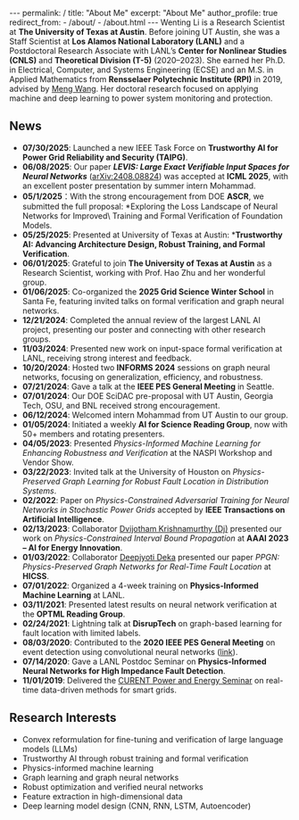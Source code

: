 --- permalink: / title: "About Me" excerpt: "About Me" author_profile: true redirect_from: - /about/ - /about.html ---
Wenting Li is a Research Scientist at **The University of Texas at Austin**. Before joining UT Austin, she was a Staff Scientist at **Los Alamos National Laboratory (LANL)** and a Postdoctoral Research Associate with LANL’s **Center for Nonlinear Studies (CNLS)** and **Theoretical Division (T-5)** (2020–2023). She earned her Ph.D. in Electrical, Computer, and Systems Engineering (ECSE) and an M.S. in Applied Mathematics from **Rensselaer Polytechnic Institute (RPI)** in 2019, advised by [Meng Wang](https://ecse.rpi.edu/~wang/). Her doctoral research focused on applying machine and deep learning to power system monitoring and protection.
 
## News
* **07/30/2025**: Launched a new IEEE Task Force on **Trustworthy AI for Power Grid Reliability and Security (TAIPG)**.  
* **06/08/2025**: Our paper ***LEVIS: Large Exact Verifiable Input Spaces for Neural Networks*** ([arXiv:2408.08824](https://arxiv.org/abs/2408.08824)) was accepted at **ICML 2025**, with an excellent poster presentation by summer intern Mohammad.
* **05/1/2025**：With the strong encouragement from DOE **ASCR**, we submitted the full proposal: *Exploring the Loss Landscape of Neural Networks for Improved\\ Training and Formal Verification of Foundation Models.
* **05/25/2025**: Presented at University of Texas at Austin: ***Trustworthy AI: Advancing Architecture Design, Robust Training, and Formal Verification**. 
* **06/01/2025**: Grateful to join **The University of Texas at Austin** as a Research Scientist, working with Prof. Hao Zhu and her wonderful group.  
* **01/06/2025**: Co-organized the **2025 Grid Science Winter School** in Santa Fe, featuring invited talks on formal verification and graph neural networks.  
* **12/21/2024**: Completed the annual review of the largest LANL AI project, presenting our poster and connecting with other research groups.  
* **11/03/2024**: Presented new work on input-space formal verification at LANL, receiving strong interest and feedback.  
* **10/20/2024**: Hosted two **INFORMS 2024** sessions on graph neural networks, focusing on generalization, efficiency, and robustness.  
* **07/21/2024**: Gave a talk at the **IEEE PES General Meeting** in Seattle.  
* **07/01/2024**: Our DOE SciDAC pre-proposal with UT Austin, Georgia Tech, OSU, and BNL received strong encouragement.  
* **06/12/2024**: Welcomed intern Mohammad from UT Austin to our group.  
* **01/05/2024**: Initiated a weekly **AI for Science Reading Group**, now with 50+ members and rotating presenters.  
* **04/05/2023**: Presented *Physics-Informed Machine Learning for Enhancing Robustness and Verification* at the NASPI Workshop and Vendor Show.  
* **03/22/2023**: Invited talk at the University of Houston on *Physics-Preserved Graph Learning for Robust Fault Location in Distribution Systems*.  
* **02/2022**: Paper on *Physics-Constrained Adversarial Training for Neural Networks in Stochastic Power Grids* accepted by **IEEE Transactions on Artificial Intelligence**.  
* **02/13/2023**: Collaborator [Dvijotham Krishnamurthy (Dj)](https://dj-research.netlify.app/) presented our work on *Physics-Constrained Interval Bound Propagation* at **AAAI 2023 – AI for Energy Innovation**.  
* **01/03/2022**: Collaborator [Deepjyoti Deka](https://www.linkedin.com/in/deepjyoti-deka-8a44388) presented our paper *PPGN: Physics-Preserved Graph Networks for Real-Time Fault Location* at **HICSS**.  
* **07/01/2022**: Organized a 4-week training on **Physics-Informed Machine Learning** at LANL.  
* **03/11/2021**: Presented latest results on neural network verification at the **OPTML Reading Group**.  
* **02/24/2021**: Lightning talk at **DisrupTech** on graph-based learning for fault location with limited labels.  
* **08/03/2020**: Contributed to the **2020 IEEE PES General Meeting** on event detection using convolutional neural networks ([link](https://pes-gm.org/2020/)).  
* **07/14/2020**: Gave a LANL Postdoc Seminar on **Physics-Informed Neural Networks for High Impedance Fault Detection**.  
* **11/01/2019**: Delivered the [CURENT Power and Energy Seminar](https://curent.utk.edu/news/press-releases/wenting-li-rpi-give-curent-power-and-energy-seminar-fri-nov-1/) on real-time data-driven methods for smart grids.  

## Research Interests 
* Convex reformulation for fine-tuning and verification of large language models (LLMs)  
* Trustworthy AI through robust training and formal verification  
* Physics-informed machine learning  
* Graph learning and graph neural networks  
* Robust optimization and verified neural networks  
* Feature extraction in high-dimensional data  
* Deep learning model design (CNN, RNN, LSTM, Autoencoder)  
